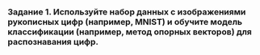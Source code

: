 ### Задание 1. Используйте набор данных с изображениями рукописных цифр (например, MNIST) и обучите модель классификации (например, метод опорных векторов) для распознавания цифр.
